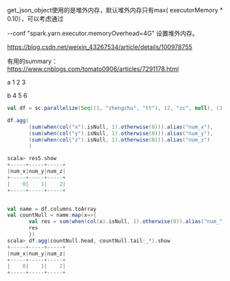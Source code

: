 

get_json_object使用的是堆外内存，默认堆外内存只有max( executorMemory * 0.10），可以考虑通过

--conf "spark.yarn.executor.memoryOverhead=4G" 设置堆外内存。

https://blog.csdn.net/weixin_43267534/article/details/100978755





有用的summary：https://www.cnblogs.com/tomato0906/articles/7291178.html



a 1 2 3 

b 4 5 6







```scala
val df = sc.parallelize(Seq((1, "zhengchu", "tt"), (2, "zc", null), (3, null, null))).toDF("x", "y","z")

df.agg(
       (sum(when(col("x").isNull, 1).otherwise(0))).alias("num_x"),
       (sum(when(col("y").isNull, 1).otherwise(0))).alias("num_y"),
       (sum(when(col("z").isNull, 1).otherwise(0))).alias("num_z")
       )

scala> res5.show
+-----+-----+-----+
|num_x|num_y|num_z|
+-----+-----+-----+
|    0|    1|    2|
+-----+-----+-----+


val name = df.columns.toArray
val countNull = name.map(x=>{
       val res = sum(when(col(x).isNull, 1).otherwise(0)).alias("num_" + x)
       res
       })
scala> df.agg(countNull.head, countNull.tail:_*).show
+-----+-----+-----+
|num_x|num_y|num_z|
+-----+-----+-----+
|    0|    1|    2|
+-----+-----+-----+
```

